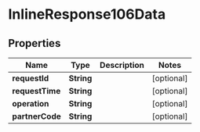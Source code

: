 # InlineResponse106Data

## Properties
Name | Type | Description | Notes
------------ | ------------- | ------------- | -------------
**requestId** | **String** |  |  [optional]
**requestTime** | **String** |  |  [optional]
**operation** | **String** |  |  [optional]
**partnerCode** | **String** |  |  [optional]

